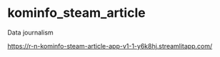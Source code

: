 # kominfo_steam_article
Data journalism

https://r-n-kominfo-steam-article-app-v1-1-y6k8hj.streamlitapp.com/

